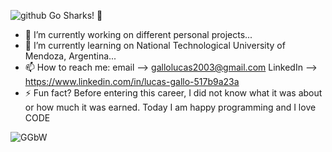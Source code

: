 ![github](https://user-images.githubusercontent.com/104911206/232939844-0ff200f9-f0d8-4c96-9fe4-49cffe859ab6.gif)
            Go Sharks! 💪

- 🔭 I’m currently working on different personal projects...
- 🌱 I’m currently learning on National Technological University of Mendoza, Argentina...
- 📫 How to reach me: email --> gallolucas2003@gmail.com LinkedIn --> https://www.linkedin.com/in/lucas-gallo-517b9a23a
- ⚡ Fun fact? Before entering this career, I did not know what it was about or how much it was earned. Today I am happy programming and I love CODE

![GGbW](https://user-images.githubusercontent.com/109878265/204668030-60aa08f9-a55a-4d7b-a4c2-8ffbce3faaaa.gif)

